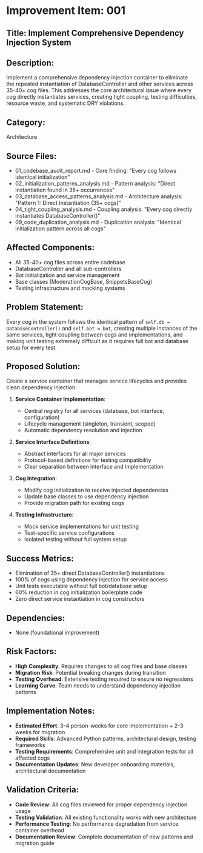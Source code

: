 # Improvement Item: 001

## Title: Implement Comprehensive Dependency Injection System

## Description: 
Implement a comprehensive dependency injection container to eliminate the repeated instantiation of DatabaseController and other services across 35-40+ cog files. This addresses the core architectural issue where every cog directly instantiates services, creating tight coupling, testing difficulties, resource waste, and systematic DRY violations.

## Category: 
Architecture

## Source Files:
- 01_codebase_audit_report.md - Core finding: "Every cog follows identical initialization"
- 02_initialization_patterns_analysis.md - Pattern analysis: "Direct instantiation found in 35+ occurrences"
- 03_database_access_patterns_analysis.md - Architecture analysis: "Pattern 1: Direct Instantiation (35+ cogs)"
- 04_tight_coupling_analysis.md - Coupling analysis: "Every cog directly instantiates DatabaseController()"
- 09_code_duplication_analysis.md - Duplication analysis: "Identical initialization pattern across all cogs"

## Affected Components:
- All 35-40+ cog files across entire codebase
- DatabaseController and all sub-controllers
- Bot initialization and service management
- Base classes (ModerationCogBase, SnippetsBaseCog)
- Testing infrastructure and mocking systems

## Problem Statement:
Every cog in the system follows the identical pattern of `self.db = DatabaseController()` and `self.bot = bot`, creating multiple instances of the same services, tight coupling between cogs and implementations, and making unit testing extremely difficult as it requires full bot and database setup for every test.

## Proposed Solution:
Create a service container that manages service lifecycles and provides clean dependency injection:

1. **Service Container Implementation**:
   - Central registry for all services (database, bot interface, configuration)
   - Lifecycle management (singleton, transient, scoped)
   - Automatic dependency resolution and injection

2. **Service Interface Definitions**:
   - Abstract interfaces for all major services
   - Protocol-based definitions for testing compatibility
   - Clear separation between interface and implementation

3. **Cog Integration**:
   - Modify cog initialization to receive injected dependencies
   - Update base classes to use dependency injection
   - Provide migration path for existing cogs

4. **Testing Infrastructure**:
   - Mock service implementations for unit testing
   - Test-specific service configurations
   - Isolated testing without full system setup

## Success Metrics:
- Elimination of 35+ direct DatabaseController() instantiations
- 100% of cogs using dependency injection for service access
- Unit tests executable without full bot/database setup
- 60% reduction in cog initialization boilerplate code
- Zero direct service instantiation in cog constructors

## Dependencies:
- None (foundational improvement)

## Risk Factors:
- **High Complexity**: Requires changes to all cog files and base classes
- **Migration Risk**: Potential breaking changes during transition
- **Testing Overhead**: Extensive testing required to ensure no regressions
- **Learning Curve**: Team needs to understand dependency injection patterns

## Implementation Notes:
- **Estimated Effort**: 3-4 person-weeks for core implementation + 2-3 weeks for migration
- **Required Skills**: Advanced Python patterns, architectural design, testing frameworks
- **Testing Requirements**: Comprehensive unit and integration tests for all affected cogs
- **Documentation Updates**: New developer onboarding materials, architectural documentation

## Validation Criteria:
- **Code Review**: All cog files reviewed for proper dependency injection usage
- **Testing Validation**: All existing functionality works with new architecture
- **Performance Testing**: No performance degradation from service container overhead
- **Documentation Review**: Complete documentation of new patterns and migration guide
